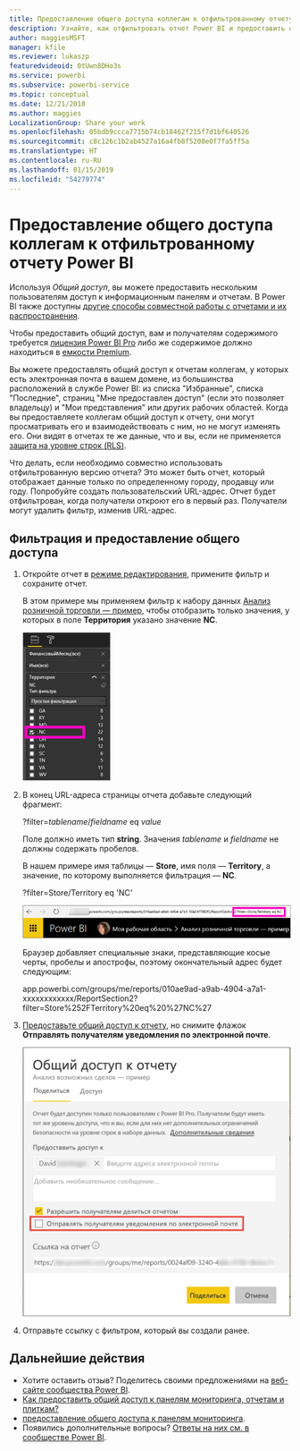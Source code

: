 ```yaml
---
title: Предоставление общего доступа коллегам к отфильтрованному отчету Power BI
description: Узнайте, как отфильтровать отчет Power BI и предоставить общий доступ к нему коллегам в организации.
author: maggiesMSFT
manager: kfile
ms.reviewer: lukaszp
featuredvideoid: 0tUwn8DHo3s
ms.service: powerbi
ms.subservice: powerbi-service
ms.topic: conceptual
ms.date: 12/21/2018
ms.author: maggies
LocalizationGroup: Share your work
ms.openlocfilehash: 05bdb9ccca7715b74cb18462f215f7d1bf640526
ms.sourcegitcommit: c8c126c1b2ab4527a16a4fb8f5208e0f7fa5ff5a
ms.translationtype: HT
ms.contentlocale: ru-RU
ms.lasthandoff: 01/15/2019
ms.locfileid: "54279774"
---
```

# <a name="share-a-filtered-power-bi-report-with-your-coworkers"></a>Предоставление общего доступа коллегам к отфильтрованному отчету Power BI
Используя *Общий доступ*, вы можете предоставить нескольким пользователям доступ к информационным панелям и отчетам. В Power BI также доступны [другие способы совместной работы с отчетами и их распространения](service-how-to-collaborate-distribute-dashboards-reports.md).

Чтобы предоставить общий доступ, вам и получателям содержимого требуется [лицензия Power BI Pro](service-features-license-type.md) либо же содержимое должно находиться в [емкости Premium](service-premium.md). 

Вы можете предоставлять общий доступ к отчетам коллегам, у которых есть электронная почта в вашем домене, из большинства расположений в службе Power BI: из списка "Избранные", списка "Последние", страниц "Мне предоставлен доступ" (если это позволяет владельцу) и "Мои представления" или других рабочих областей. Когда вы предоставляете коллегам общий доступ к отчету, они могут просматривать его и взаимодействовать с ним, но не могут изменять его. Они видят в отчетах те же данные, что и вы, если не применяется [защита на уровне строк (RLS)](service-admin-rls.md). 

Что делать, если необходимо совместно использовать отфильтрованную версию отчета? Это может быть отчет, который отображает данные только по определенному городу, продавцу или году. Попробуйте создать пользовательский URL-адрес. Отчет будет отфильтрован, когда получатели откроют его в первый раз. Получатели могут удалить фильтр, изменив URL-адрес.

## <a name="filter-and-share-a-report"></a>Фильтрация и предоставление общего доступа

1. Откройте отчет в [режиме редактирования](consumer/end-user-reading-view.md), примените фильтр и сохраните отчет.
   
   В этом примере мы применяем фильтр к набору данных [Анализ розничной торговли — пример](sample-tutorial-connect-to-the-samples.md), чтобы отобразить только значения, у которых в поле **Территория** указано значение **NC**.
   
   ![Панель "Фильтр отчета"](media/service-share-reports/power-bi-filter-report2.png)
2. В конец URL-адреса страницы отчета добавьте следующий фрагмент:
   
   ?filter=*tablename*/*fieldname* eq *value*
   
    Поле должно иметь тип **string**. Значения *tablename* и *fieldname* не должны содержать пробелов.
   
   В нашем примере имя таблицы — **Store**, имя поля — **Territory**, а значение, по которому выполняется фильтрация — **NC**.
   
    ?filter=Store/Territory eq 'NC'
   
   ![URL-адрес отфильтрованного отчета](media/service-share-reports/power-bi-filter-url3.png)
   
   Браузер добавляет специальные знаки, представляющие косые черты, пробелы и апострофы, поэтому окончательный адрес будет следующим:
   
   app.powerbi.com/groups/me/reports/010ae9ad-a9ab-4904-a7a1-xxxxxxxxxxxx/ReportSection2?filter=Store%252FTerritory%20eq%20%27NC%27

3. [Предоставьте общий доступ к отчету](service-share-dashboards.md), но снимите флажок **Отправлять получателям уведомления по электронной почте**. 

    ![Диалоговое окно предоставления общего доступа](media/service-share-reports/power-bi-share-report-dialog.png)

4. Отправьте ссылку с фильтром, который вы создали ранее.

## <a name="next-steps"></a>Дальнейшие действия
* Хотите оставить отзыв? Поделитесь своими предложениями на [веб-сайте сообщества Power BI](https://community.powerbi.com/).
* [Как предоставить общий доступ к панелям мониторинга, отчетам и плиткам?](service-how-to-collaborate-distribute-dashboards-reports.md)
* [предоставление общего доступа к панелям мониторинга](service-share-dashboards.md).
* Появились дополнительные вопросы? [Ответы на них см. в сообществе Power BI](http://community.powerbi.com/).

